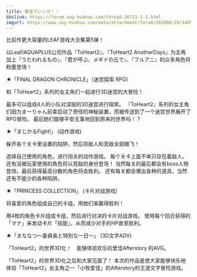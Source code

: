 ```yaml
---
title: 愛佳でいくの！！
bbslink: https://forum.say-huahuo.com/thread-26721-1-1.html
imgurl: https://www.say-huahuo.com/data/attachment/forum/201808/24/140530k7va0vaag07atj7t.jpg
---
```


比前作更大容量的LEAF游戏大合集第5弹！

以Leaf/AQUAPLUS公司作品『ToHeart2』、『ToHeart2 AnotherDays』为主再加上『うたわれるもの』、『君が呼ぶ、メギドの丘で』、『フルアニ』的众多角色将粉墨登场！


★「FINAL DRAGON CHRONICLE」（迷宫探索 RPG)

和「ToHeart2」系列的女主角们一起进行3D迷宫的大冒险！ 

最多可以组成4人的小队对深层的3D迷宫进行探索。
『ToHeart2』系列的女主角们因为まーりゃん前辈启动了奇怪的神秘装置，而被传送到了一个迷宫世界展开了RPG冒险。
最后她们能够平安无事地回到原来的世界吗！？


★「まじかるFight!」 (动作游戏)

躲开各个关卡里设置的陷阱，然后将敌人和竞敌全部踢飞！

选择自己使用的角色，进行闯关的动作游戏。
每个关卡上面不单只存在着敌人，还有没被玩家使用的角色将以竞敌的身份登场！
当然每关的最后都会有boss人物登场，最后获得最高分数的角色将会胜利。
还有每关都会爆出各种的道具，当然还有不能少的各种陷阱。


★「PRINCESS COLLECTION」 (卡片对战游戏)

将喜爱的角色组成自己的卡组，用她们来赢得胜利！

用4枚的角色卡片组成卡组，然后进行对决的卡片对战游戏。
使用每个回合获得的「マナ」来发动卡片「技能」，从而减少对手的HP直至胜利。


★「まななつ～委員長と特別な一日～」 (3D文字ADV)

「ToHeart2」的世界3D化！　能够体验欢乐的爱佳Afterstory 的AVG。 

「ToHeart2」的世界3D化之后和大家见面了！
本次的作品是使大家能够快乐地体验「ToHeart2」女主角之一「小牧爱佳」的Afterstory的王道文字冒险游戏。<!--more-->
